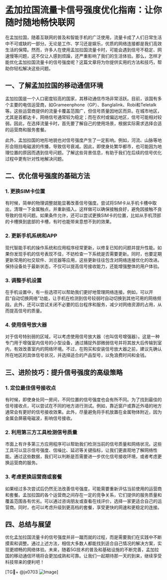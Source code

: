 # 孟加拉国流量卡信号强度优化指南：让你随时随地畅快联网

在孟加拉国，随着互联网的普及和智能手机的广泛使用，流量卡成了人们日常生活中不可或缺的一部分。无论是工作、学习还是娱乐，优质的网络连接都是我们高效生活的保障。然而，许多人在使用孟加拉国流量卡时，可能会遇到信号不稳定、网速慢等问题，这不仅让人感到烦躁，还严重影响了我们的生活体验。那么，怎样才能优化孟加拉国流量卡的信号强度呢？这篇文章将为你提供实用的方法和技巧，帮助你轻松解决这些问题。

## 一、了解孟加拉国的移动通信环境

孟加拉国是一个人口密度较高的国家，其移动通信市场非常活跃。目前，该国有多个主要的电信运营商，如Grameenphone（GP）、Banglalink、Robi和Teletalk等。这些运营商提供的流量卡覆盖范围广，但信号质量因地区而异。在城市地区，尤其是首都达卡，网络信号通常较为稳定；而在农村或偏远地区，信号可能相对较弱。因此，在选择流量卡时，首先要了解自己的使用场景，根据实际需求选择合适的运营商和服务套餐。

此外，孟加拉国的地形地貌也对信号强度产生了一定影响。例如，河流、山脉等地形会阻挡电磁波的传播，导致信号衰减。因此，即使身处繁华都市，也可能因为地理位置的原因而遇到信号问题。了解这些背景信息，有助于我们在后续的信号优化过程中更有针对性地解决问题。

## 二、优化信号强度的基础方法

### 1. 更换SIM卡位置

有时候，简单的物理调整就能显著改善信号强度。尝试将SIM卡从手机卡槽中取出，清理一下金属触点，并重新插入。这样做可以确保接触良好，避免因接触不良导致的信号问题。如果条件允许，还可以尝试更换SIM卡的位置，比如从手机顶部的卡槽换到底部的卡槽，有时也能带来意想不到的效果。

### 2. 更新手机系统和APP

现代智能手机的操作系统和应用程序经常更新，以修复已知的问题并提升性能。如果你发现手机的信号表现不佳，不妨检查一下系统是否需要更新。同时，也要定期更新常用的社交软件、浏览器等应用，这些更新往往包含对网络连接优化的改进。保持设备处于最新状态，不仅可以提高信号接收能力，还能增强整体的用户体验。

### 3. 调整手机设置

在手机设置中，有一些选项可以帮助我们更好地管理网络连接。例如，可以开启“自动切换网络”功能，让手机在检测到信号较弱时自动切换到其他可用的网络频段。此外，还可以尝试关闭不必要的后台程序和服务，减少对网络资源的占用，从而提高信号的质量。

### 4. 使用信号放大器

对于信号特别弱的区域，可以考虑使用信号放大器（也叫信号增强器）。这是一种专门用于增强室内信号的小型设备，通过捕捉外部微弱信号并将其放大后传输到室内，有效改善室内的网络环境。不过，在购买和安装信号放大器之前，建议先确认所在地区的具体信号状况，并选择适合的产品型号，以免浪费时间和金钱。

## 三、进阶技巧：提升信号强度的高级策略

### 1. 定位最佳信号接收点

有时候，即使身处同一房间，不同位置的信号强度也会有所不同。为了找到最佳的信号接收点，可以尝试在不同的地方进行测试。例如，靠近窗户或靠近外墙的地方通常会有更好的信号接收效果。此外，尽量避免将手机放置在金属物体附近，因为金属会屏蔽电磁波，影响信号接收。

### 2. 利用第三方工具检测信号质量

市面上有许多第三方应用程序可以帮助我们检测当前的信号质量和网络状况。这些工具可以显示信号强度、信噪比、延迟等关键指标，让我们更直观地了解网络性能。通过这些数据，我们可以判断是否需要进一步优化信号接收环境，或者考虑更换运营商的服务。

### 3. 考虑更换运营商或套餐

如果经过多次尝试后仍然无法改善信号强度，可能需要重新评估当前使用的运营商和套餐。孟加拉国的各个运营商之间存在一定的竞争关系，它们提供的服务质量和覆盖范围各有优劣。可以通过咨询朋友或查看在线评价，选择一家更适合自己的运营商。同时，也可以考虑升级到更高档的套餐，享受更快的网速和更稳定的连接。

## 四、总结与展望

优化孟加拉国流量卡的信号强度并非一蹴而就的过程，而是需要我们在实践中不断摸索和调整。通过上述方法，相信大多数人都能找到适合自己情况的解决方案，实现更顺畅的网络体验。未来，随着5G技术的普及和基础设施的不断完善，孟加拉国的移动通信环境将会更加成熟和可靠。让我们一起期待那一天的到来，继续享受科技带来的便利吧！

[TG💪+ @jx0703 ![Image](https://github.com/user-attachments/assets/dbca1d08-cadb-493c-b0ec-ad6f7a83f270)]